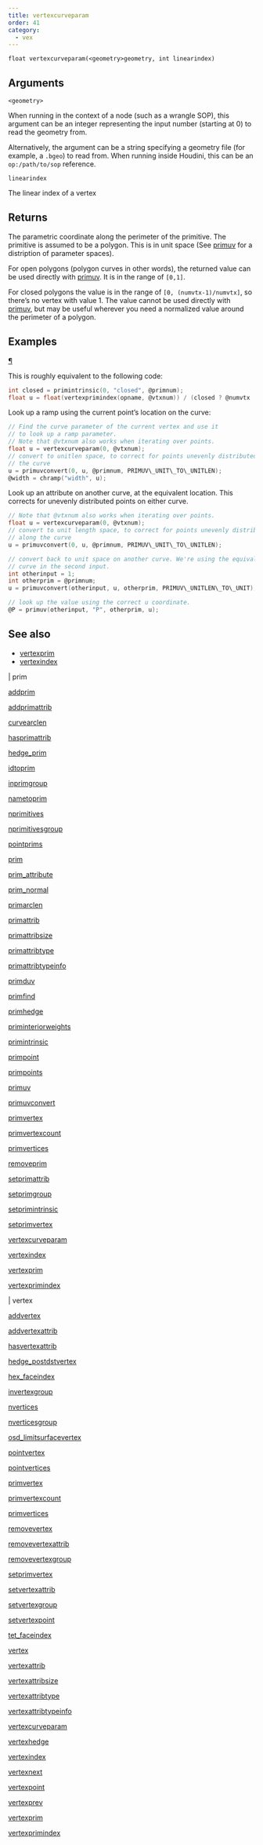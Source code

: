 ```yaml
---
title: vertexcurveparam
order: 41
category:
  - vex
---
```


`float vertexcurveparam(<geometry>geometry, int linearindex)`

## Arguments

`<geometry>`

When running in the context of a node (such as a wrangle SOP), this argument can be an integer representing the input number (starting at 0) to read the geometry from.

Alternatively, the argument can be a string specifying a geometry file (for example, a `.bgeo`) to read from. When running inside Houdini, this can be an `op:/path/to/sop` reference.

`linearindex`

The linear index of a vertex

## Returns

The parametric coordinate along the perimeter of the primitive. The
primitive is assumed to be a polygon. This is in unit space (See
[primuv](primuv.html "Interpolates the value of an attribute at a certain parametric (uvw) position.") for a distription of parameter spaces).

For open polygons (polygon curves in other words), the returned value can
be used directly with [primuv](primuv.html "Interpolates the value of an attribute at a certain parametric (uvw) position."). It is in the range of `[0,1]`.

For closed polygons the value is in the range of `[0, (numvtx-1)/numvtx]`, so
there’s no vertex with value 1. The value cannot be used directly with
[primuv](primuv.html "Interpolates the value of an attribute at a certain parametric (uvw) position."), but may be useful wherever you need a normalized value around
the perimeter of a polygon.

## Examples

[¶](#examples)

This is roughly equivalent to the following code:

```c
int closed = primintrinsic(0, "closed", @primnum);
float u = float(vertexprimindex(opname, @vtxnum)) / (closed ? @numvtx : @numvtx-1);

```

Look up a ramp using the current point’s location on the curve:

```c
// Find the curve parameter of the current vertex and use it
// to look up a ramp parameter.
// Note that @vtxnum also works when iterating over points.
float u = vertexcurveparam(0, @vtxnum);
// convert to unitlen space, to correct for points unevenly distributed along
// the curve
u = primuvconvert(0, u, @primnum, PRIMUV\_UNIT\_TO\_UNITLEN);
@width = chramp("width", u);

```

Look up an attribute on another curve, at the equivalent location. This
corrects for unevenly distributed points on either curve.

```c
// Note that @vtxnum also works when iterating over points.
float u = vertexcurveparam(0, @vtxnum);
// convert to unit length space, to correct for points unevenly distributed
// along the curve
u = primuvconvert(0, u, @primnum, PRIMUV\_UNIT\_TO\_UNITLEN);

// convert back to unit space on another curve. We're using the equivalent
// curve in the second input.
int otherinput = 1;
int otherprim = @primnum;
u = primuvconvert(otherinput, u, otherprim, PRIMUV\_UNITLEN\_TO\_UNIT);

// look up the value using the correct u coordinate.
@P = primuv(otherinput, "P", otherprim, u);

```



## See also

- [vertexprim](vertexprim.html)
- [vertexindex](vertexindex.html)

|
prim

[addprim](addprim.html)

[addprimattrib](addprimattrib.html)

[curvearclen](curvearclen.html)

[hasprimattrib](hasprimattrib.html)

[hedge_prim](hedge_prim.html)

[idtoprim](idtoprim.html)

[inprimgroup](inprimgroup.html)

[nametoprim](nametoprim.html)

[nprimitives](nprimitives.html)

[nprimitivesgroup](nprimitivesgroup.html)

[pointprims](pointprims.html)

[prim](prim.html)

[prim_attribute](prim_attribute.html)

[prim_normal](prim_normal.html)

[primarclen](primarclen.html)

[primattrib](primattrib.html)

[primattribsize](primattribsize.html)

[primattribtype](primattribtype.html)

[primattribtypeinfo](primattribtypeinfo.html)

[primduv](primduv.html)

[primfind](primfind.html)

[primhedge](primhedge.html)

[priminteriorweights](priminteriorweights.html)

[primintrinsic](primintrinsic.html)

[primpoint](primpoint.html)

[primpoints](primpoints.html)

[primuv](primuv.html)

[primuvconvert](primuvconvert.html)

[primvertex](primvertex.html)

[primvertexcount](primvertexcount.html)

[primvertices](primvertices.html)

[removeprim](removeprim.html)

[setprimattrib](setprimattrib.html)

[setprimgroup](setprimgroup.html)

[setprimintrinsic](setprimintrinsic.html)

[setprimvertex](setprimvertex.html)

[vertexcurveparam](vertexcurveparam.html)

[vertexindex](vertexindex.html)

[vertexprim](vertexprim.html)

[vertexprimindex](vertexprimindex.html)

|
vertex

[addvertex](addvertex.html)

[addvertexattrib](addvertexattrib.html)

[hasvertexattrib](hasvertexattrib.html)

[hedge_postdstvertex](hedge_postdstvertex.html)

[hex_faceindex](hex_faceindex.html)

[invertexgroup](invertexgroup.html)

[nvertices](nvertices.html)

[nverticesgroup](nverticesgroup.html)

[osd_limitsurfacevertex](osd_limitsurfacevertex.html)

[pointvertex](pointvertex.html)

[pointvertices](pointvertices.html)

[primvertex](primvertex.html)

[primvertexcount](primvertexcount.html)

[primvertices](primvertices.html)

[removevertex](removevertex.html)

[removevertexattrib](removevertexattrib.html)

[removevertexgroup](removevertexgroup.html)

[setprimvertex](setprimvertex.html)

[setvertexattrib](setvertexattrib.html)

[setvertexgroup](setvertexgroup.html)

[setvertexpoint](setvertexpoint.html)

[tet_faceindex](tet_faceindex.html)

[vertex](vertex.html)

[vertexattrib](vertexattrib.html)

[vertexattribsize](vertexattribsize.html)

[vertexattribtype](vertexattribtype.html)

[vertexattribtypeinfo](vertexattribtypeinfo.html)

[vertexcurveparam](vertexcurveparam.html)

[vertexhedge](vertexhedge.html)

[vertexindex](vertexindex.html)

[vertexnext](vertexnext.html)

[vertexpoint](vertexpoint.html)

[vertexprev](vertexprev.html)

[vertexprim](vertexprim.html)

[vertexprimindex](vertexprimindex.html)
